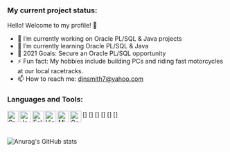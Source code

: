 ### My current project status:

Hello! Welcome to my profile! 🤝

- 🔭 I’m currently working on Oracle PL/SQL & Java projects
- 🌱 I’m currently learning Oracle PL/SQL & Java
- 🥅 2021 Goals: Secure an Oracle PL/SQL opportunity 
- ⚡ Fun fact: My hobbies include building PCs and riding fast motorcycles at our local racetracks.
- 📫 How to reach me: djnsmith7@yahoo.com

### Languages and Tools:

[<img align="left" alt="Oracle" width="26px" src="https://avatars.githubusercontent.com/u/4430336?s=200&v=4" />]
[<img align="left" alt="Java" width="26px" src="https://cdn.jsdelivr.net/npm/simple-icons@v4/icons/java.svg" />]
[<img align="left" alt="Eclipse" width="26px" src="https://cdn.jsdelivr.net/npm/simple-icons@v4/icons/eclipseide.svg" />]
[<img align="left" alt="Visual Studio Code" width="26px" src="https://cdn.jsdelivr.net/npm/simple-icons@v4/icons/visualstudiocode.svg" />]
[<img align="left" alt="Microsoft Office" width="26px" src="https://cdn.jsdelivr.net/npm/simple-icons@v4/icons/microsoftoffice.svg" />]
[<img align="left" alt="Google Sheets" width="26px" src="https://cdn.jsdelivr.net/npm/simple-icons@v4/icons/googlesheets.svg" />]

<br />

![Anurag's GitHub stats](https://github-readme-stats.vercel.app/api?username=djnsmith7&theme=tokyonight&show_icons=true)
